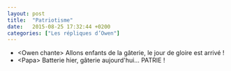 ```yaml
---
layout: post
title:  "Patriotisme"
date:   2015-08-25 17:32:44 +0200
categories: ["Les répliques d’Owen"]
---
```


-   \<Owen chante\> Allons enfants de la gâterie, le jour de gloire est arrivé !
-   \<Papa\> Batterie hier, gâterie aujourd'hui… PATRIE !

